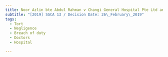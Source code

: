 ```yaml
---
title: Noor Azlin bte Abdul Rahman v Changi General Hospital Pte Ltd and others
subtitle: "[2019] SGCA 13 / Decision Date: 26\_February\_2019"
tags:
  - Tort
  - Negligence
  - Breach of duty
  - Doctors
  - Hospital

---
```

